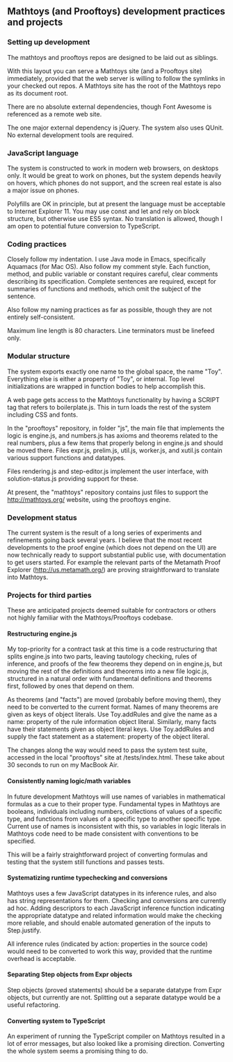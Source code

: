 ## Mathtoys (and Prooftoys) development practices and projects

### Setting up development

The mathtoys and prooftoys repos are designed to be laid out as siblings.

With this layout you can serve a Mathtoys site (and a Prooftoys site)
immediately, provided that the web server is willing to follow the
symlinks in your checked out repos.  A Mathtoys site has the root
of the Mathtoys repo as its document root.

There are no absolute external dependencies, though Font Awesome is
referenced as a remote web site.

The one major external dependency is jQuery.  The system also uses
QUnit.  No external development tools are required.

### JavaScript language

The system is constructed to work in modern web browsers, on desktops only.
It would be great to work on phones, but the system depends heavily on
hovers, which phones do not support, and the screen real estate is also
a major issue on phones.

Polyfills are OK in principle, but at present the language must be
acceptable to Internet Explorer 11.  You may use const and let and rely
on block structure, but otherwise use ES5 syntax.  No translation is
allowed, though I am open to potential future conversion to TypeScript.

### Coding practices



Closely follow my indentation.  I use Java mode in Emacs, specifically
Aquamacs (for Mac OS).  Also follow my comment style.  Each function, method,
and public variable or constant requires careful, clear comments describing
its specification.  Complete sentences are required, except for summaries
of functions and methods, which omit the subject of the sentence.

Also follow my naming practices as far as possible, though they are not
entirely self-consistent.

Maximum line length is 80 characters.  Line terminators must be linefeed
only.

### Modular structure

The system exports exactly one name to the global space, the name "Toy".
Everything else is either a property of "Toy", or internal.  Top level
initializations are wrapped in function bodies to help accomplish this.

A web page gets access to the Mathtoys functionality by having a SCRIPT
tag that refers to boilerplate.js.  This in turn loads the rest of the
system including CSS and fonts.

In the "prooftoys" repository, in folder "js", the main file that
implements the logic is engine.js, and numbers.js
has axioms and theorems related to the real numbers, plus a few items
that properly belong in engine.js and should be moved there.
Files expr.js, prelim.js, util.js, worker.js, and xutil.js contain
various support functions and datatypes.

Files rendering.js and step-editor.js implement the user interface, with
solution-status.js providing support for these.

At present, the "mathtoys" repository contains just files to support the
http://mathtoys.org/ website, using the prooftoys engine.

### Development status

The current system is the result of a long series of experiments and refinements
going back several years.  I believe that the most recent developments to the proof engine
(which does not depend on the UI) are now technically ready to support substantial public use,
with documentation to get users started.  For example the relevant parts of
the Metamath Proof Explorer (http://us.metamath.org/) are proving straightforward
to translate into Mathtoys.

### Projects for third parties

These are anticipated projects deemed suitable for contractors or others not highly
familiar with the Mathtoys/Prooftoys codebase.

#### Restructuring engine.js

My top-priority for a contract task at this time is a code restructuring that splits engine.js
into two parts, leaving tautology checking, rules of inference, and proofs of 
the few theorems they depend on in engine.js, but moving the rest of the
definitions and theorems into a new file logic.js, structured in a natural order
with fundamental definitions and theorems first, followed by ones that depend on them.

As theorems (and "facts") are moved (probably before moving them),
they need to be converted to the current format.
Names of many theorems are given as keys of object literals.  Use Toy.addRules and
give the name as a name: property of the rule information object literal.  Similarly,
many facts have their statements given as object literal keys.  Use Toy.addRules
and supply the fact statement as a statement: property of the object literal.

The changes along the way would need to pass the system test suite, accessed in
the local "prooftoys" site at /tests/index.html.  These take about 30 seconds to run
on my MacBook Air.

#### Consistently naming logic/math variables

In future development Mathtoys will use names of variables in mathematical formulas
as a cue to their proper type.  Fundamental types in Mathtoys are booleans, individuals
including numbers, collections of values of a specific type, and functions from values
of a specific type to another specific type.  Current use of names is inconsistent
with this, so variables in logic literals in Mathtoys code need to be made consistent
with conventions to be specified.

This will be a fairly straightforward project of converting formulas and testing that
the system still functions and passes tests.

#### Systematizing runtime typechecking and conversions

Mathtoys uses a few JavaScript datatypes in its inference rules, and also has
string representations for them.  Checking and conversions are currently ad hoc.
Adding descriptors to each JavaScript inference function indicating the appropriate
datatype and related information would make the checking more reliable, and should
enable automated generation of the inputs to Step.justify.

All inference rules (indicated by action: properties in the source code) would need
to be converted to work this way, provided that the runtime overhead is acceptable.

#### Separating Step objects from Expr objects

Step objects (proved statements) should be a separate datatype from Expr objects,
but currently are not.  Splitting out a separate datatype would be a useful
refactoring.

#### Converting system to TypeScript

An experiment of running the TypeScript compiler on Mathtoys resulted in a lot
of error messages, but also looked like a promising direction.  Converting the
whole system seems a promising thing to do.






